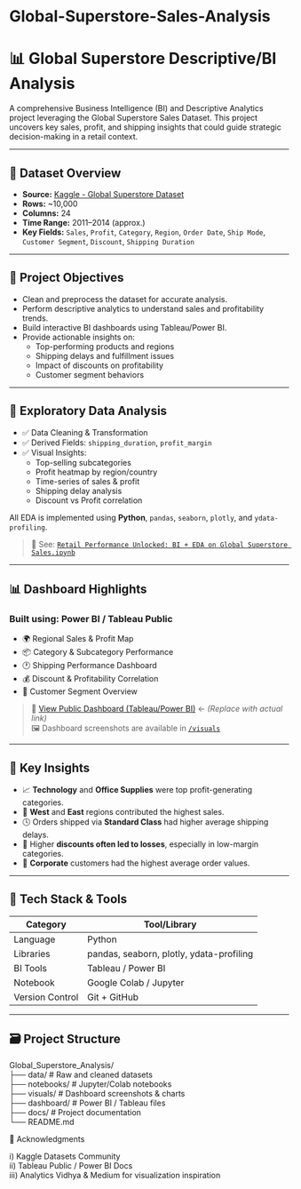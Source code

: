 # Global-Superstore-Sales-Analysis

# 📊 Global Superstore Descriptive/BI Analysis

A comprehensive Business Intelligence (BI) and Descriptive Analytics project leveraging the Global Superstore Sales Dataset. This project uncovers key sales, profit, and shipping insights that could guide strategic decision-making in a retail context.

---

## 📁 Dataset Overview

- **Source:** [Kaggle - Global Superstore Dataset](https://www.kaggle.com/datasets/vivek468/superstore-dataset-final)
- **Rows:** ~10,000  
- **Columns:** 24  
- **Time Range:** 2011–2014 (approx.)
- **Key Fields:** `Sales`, `Profit`, `Category`, `Region`, `Order Date`, `Ship Mode`, `Customer Segment`, `Discount`, `Shipping Duration`

---

## 🎯 Project Objectives

- Clean and preprocess the dataset for accurate analysis.
- Perform descriptive analytics to understand sales and profitability trends.
- Build interactive BI dashboards using Tableau/Power BI.
- Provide actionable insights on:
  - Top-performing products and regions
  - Shipping delays and fulfillment issues
  - Impact of discounts on profitability
  - Customer segment behaviors

---

## 🧪 Exploratory Data Analysis

- ✅ Data Cleaning & Transformation  
- ✅ Derived Fields: `shipping_duration`, `profit_margin`  
- ✅ Visual Insights:
  - Top-selling subcategories
  - Profit heatmap by region/country
  - Time-series of sales & profit
  - Shipping delay analysis
  - Discount vs Profit correlation

All EDA is implemented using **Python**, `pandas`, `seaborn`, `plotly`, and `ydata-profiling`.

> 📁 See: [`Retail Performance Unlocked: BI + EDA on Global Superstore Sales.ipynb`](https://colab.research.google.com/drive/1KlcI2qG2a-xsY-o5O60ta2n86csi1_2-?usp=sharing)

---

## 📊 Dashboard Highlights

### Built using: **Power BI** / **Tableau Public**
- 🌍 Regional Sales & Profit Map
- 📦 Category & Subcategory Performance
- 🕐 Shipping Performance Dashboard
- 💰 Discount & Profitability Correlation
- 👥 Customer Segment Overview

> 📎 [View Public Dashboard (Tableau/Power BI)](https://public.tableau.com/) ← *(Replace with actual link)*  
> 🖼️ Dashboard screenshots are available in [`/visuals`](visuals)

---

## 🧠 Key Insights

- 📈 **Technology** and **Office Supplies** were top profit-generating categories.
- 📍 **West** and **East** regions contributed the highest sales.
- 🕓 Orders shipped via **Standard Class** had higher average shipping delays.
- 💸 Higher **discounts often led to losses**, especially in low-margin categories.
- 👤 **Corporate** customers had the highest average order values.

---

## 🧰 Tech Stack & Tools

| Category        | Tool/Library              |
|----------------|---------------------------|
| Language        | Python                    |
| Libraries       | pandas, seaborn, plotly, ydata-profiling |
| BI Tools        | Tableau / Power BI        |
| Notebook        | Google Colab / Jupyter    |
| Version Control | Git + GitHub              |

---

## 🗃️ Project Structure  

Global_Superstore_Analysis/  
├── data/ # Raw and cleaned datasets  
├── notebooks/ # Jupyter/Colab notebooks  
├── visuals/ # Dashboard screenshots & charts  
├── dashboard/ # Power BI / Tableau files  
├── docs/ # Project documentation  
└── README.md  

🙌 Acknowledgments

i) Kaggle Datasets Community  
ii) Tableau Public / Power BI Docs  
iii) Analytics Vidhya & Medium for visualization inspiration
